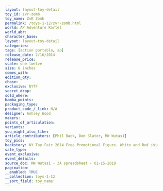 ```yaml
---
layout: layout-toy-detail 
toy_id: zvr-zomb
toy_name: ZvR Zomb
permalink: /toys-1-12/zvr-zomb.html
world: AP Adventure Kartel
world_abr: 
character_base: 
layout: layout-toy-detail
categories: 
tags: [action portable, ap] 
release_date: 2/16/2014
release_price: 
scale: one twelve
size: 6 inches
comes_with: 
edition_qty: 
chase: 
exclusive: NYTF
secret_drop: 
sold_where: 
bamba_points: 
packaging_type: 
product_code_/_link: N/A
designer: Ashley Wood
makers: 
points_of_articulation: 
variants: 
you_might_also_like: 
article_contributors: [Phil Back, Don Slater, MW Wutasi]
toy_pics: 
backstory: NY Toy Fair 2014 Free Promotional Figure. White and Red shirt variants
sale_type: 
event_exclusive: 
event_details: 
source_doc: MW Wutasi - 3A spreadsheet - 01-15-2019
pagination: 
__enabled: TRUE
__collection: toys-1-12
__sort_field: toy_name'
---
```

